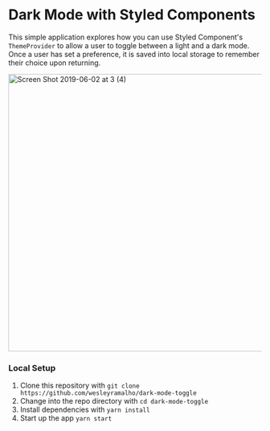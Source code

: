 # Dark Mode with Styled Components

This simple application explores how you can use Styled Component's `ThemeProvider` to allow a user to toggle between a light and a dark mode. Once a user has set a preference, it is saved into local storage to remember their choice upon returning.

<img width="552" alt="Screen Shot 2019-06-02 at 3 (4)" src="https://user-images.githubusercontent.com/12575994/58767565-aa26e900-8552-11e9-8cb2-d4b244f454d9.png">

### Local Setup

1. Clone this repository with `git clone https://github.com/wesleyramalho/dark-mode-toggle`
1. Change into the repo directory with `cd dark-mode-toggle`
1. Install dependencies with `yarn install`
1. Start up the app `yarn start`
